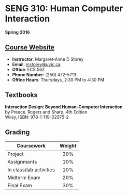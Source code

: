# SENG 310: Human Computer Interaction

**Spring 2016**

## [Course Website](https://connex.csc.uvic.ca/portal/site/f389ce58-2d97-4851-90d0-8ce46f26479e)

* __Instructor__: Margaret-Anne D Storey 
* __Email__: [mstorey@uvic.ca](mailto:mstorey@uvic.ca)
* __Office__: ECS 562 
* __Phone Number__: (250) 472-5713 
* __Office Hours__: Thursdays, 2:30 PM to 4:30 PM

## Textbooks

**Interaction Design: Beyond Human-Computer Interaction**  
by Preece, Rogers and Sharp, 4th Edition  
Wiley, ISBN: 978-1-119-02075-2

## Grading	

| Coursework              | Weight |
|-------------------------|:------:|
| Project                 |   30%  |
| Assignments             |   10%  |
| In class/lab activities |   10%  |
| Midterm Exam            |   20%  |
| Final Exam              |   30%  |
